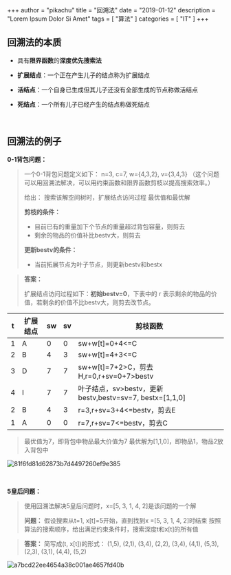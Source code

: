 +++
author = "pikachu"
title = "回溯法"
date = "2019-01-12"
description = "Lorem Ipsum Dolor Si Amet"
tags = [
	"算法"
]
categories = [
    "IT"
]
+++


## 回溯法的本质

- 具有**限界函数**的**深度优先搜索法**

- **扩展结点**：一个正在产生儿子的结点称为扩展结点

- **活结点**：一个自身已生成但其儿子还没有全部生成的节点称做活结点

- **死结点**：一个所有儿子已经产生的结点称做死结点

&nbsp;

## 回溯法的例子


**0-1背包问题：**

> 一个0-1背包问题定义如下：
> n=3, c=7, w={4,3,2}, v={3,4,3}
> （这个问题可以用回溯法解决，可以用约束函数和限界函数剪枝以提高搜索效率。）
>
> 给出：
> 搜索该解空间树时，扩展结点访问过程
> 最优值和最优解
>
> **剪枝的条件：**
> - 目前已有的重量加下个节点的重量超过背包容量，则剪去
> - 剩余的物品的价值补比bestv大，则剪去
>
> **更新bestv的条件：**
> - 当前拓展节点为叶子节点，则更新bestv和bestx

> **答案：**
>
> 扩展结点访问过程如下：**初始bestv=0**，下表中的 r 表示剩余的物品的价值，若剩余的价值不比bestv大，则剪去改节点。

t | 扩展结点 | sw | sv | 剪枝函数
-- | -- | -- | -- | --
1 | A | 0 | 0 | sw+w[t]=0+4<=C
2 | B | 4 | 3 | sw+w[t]=4+3<=C
3 | D | 7 | 7 | sw+w[t]=7+2>C，剪去H,r=0,r+sv=0+7>bestv
4 | I | 7 | 7 | 叶子结点，sv>bestv，更新bestv,bestv=sv=7, bestx=[1,1,0]
2 | B | 4 | 3 | r=3,r+sv=3+4<=bestv，剪去E
1 | A | 0 | 0 | r=7,r+sv=7<=bestv，剪去C

> 最优值为7，即背包中物品最大价值为7
> 最优解为[1,1,0]，即物品1，物品2放入背包中

![81f6fd81d62873b7d4497260ef9e385](https://user-images.githubusercontent.com/38284818/51073375-f5775280-16aa-11e9-962c-9b2b4eea1104.jpg)

&nbsp;

**5皇后问题：**

> 使用回溯法解决5皇后问题时，x=[5, 3, 1, 4, 2]是该问题的一个解
>
> **问题：**
> 假设搜索从t=1, x[t]=5开始，直到找到x =[5, 3, 1, 4, 2]时结束 
> 按照算法的搜索顺序，给出满足约束条件时，搜索深度t和x[t]的所有值

> **答案：**
> 简写成(t, x[t])的形式：
> (1,5), (2,1), (3,4), (2,2), (3,4), (4,1), (5,3), (2,3), (3,1), (4,4), (5,2)

![a7bcd22ee4654a38c001ae4657fd40b](https://user-images.githubusercontent.com/38284818/51073903-56eeef80-16b2-11e9-98ba-42b8d94aae6c.jpg)



